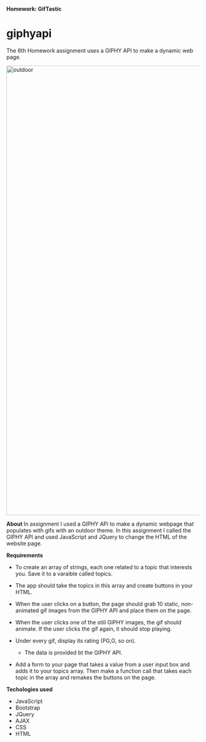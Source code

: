 <b> Homework: GifTastic</b>

# giphyapi

The 6th Homework assignment uses a GIPHY API to make a dynamic web page. 

<img width="1174" alt="outdoor" src="https://user-images.githubusercontent.com/48806630/64579244-673d9400-d33f-11e9-9d94-bd2a6f63a5bd.png">


<b> About </b>
In assignment I used a GIPHY APi to make a dynamic webpage that populates with gifs with an outdoor theme. 
In this assignment I called the GIPHY API and used JavaScript and JQuery to change the HTML of the website page. 

<b> Requirements </b>
* To create an array of strings, each one related to a topic that interests you. Save it to a varaible called topics. 

* The app should take the topics in this array and create buttons in your HTML. 

* When the user clicks on a button, the page should grab 10 static, non-animated gif images from the GIPHY API and place them on the page. 

* When the user clicks one of the still GIPHY images, the gif should animate. If the user clicks the gif again, it should stop playing.

* Under every gif, display its rating (PG,G, so on).
  - The data is provided bt the GIPHY API. 

* Add a form to your page that takes a value from a user input box and adds it to your topics array. Then make a function call that takes each topic in the array and remakes the buttons on the page. 

<b> Techologies used </b>

* JavaScript 
* Bootstrap 
* JQuery 
* AJAX
* CSS
* HTML 


